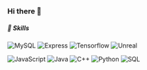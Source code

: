### Hi there 👋

##### 🎄 Skills
![MySQL](https://img.shields.io/badge/MySQL-4479a1?style=flat-square&logo=MySQL&logoColor=white)
![Express](https://img.shields.io/badge/Express-000000?style=flat-square&logo=Express&logoColor=white)
![Tensorflow](https://img.shields.io/badge/TensorFlow-ff6f00?style=flat-square&logo=TensorFlow&logoColor=white)
![Unreal](https://img.shields.io/badge/Unreal-0E1128?style=flat-square&logo=UnrealEngine&logoColor=white)

![JavaScript](https://img.shields.io/badge/JavaScript-000000?style=flat-square)
![Java](https://img.shields.io/badge/Java-6db33f?style=flat-square)
![C++](https://img.shields.io/badge/C++-0E1128?style=flat-square)
![Python](https://img.shields.io/badge/Python-ff6f00?style=flat-square)
![SQL](https://img.shields.io/badge/SQL-4479a1?style=flat-square)

<!--
**Maeg5854/Maeg5854** is a ✨ _special_ ✨ repository because its `README.md` (this file) appears on your GitHub profile.

Here are some ideas to get you started:

- 🔭 I’m currently working on ...
- 🌱 I’m currently learning ...
- 👯 I’m looking to collaborate on ...
- 🤔 I’m looking for help with ...
- 💬 Ask me about ...
- 📫 How to reach me: ...
- 😄 Pronouns: ...
- ⚡ Fun fact: ...
-->
